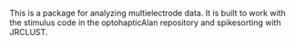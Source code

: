 This is a package for analyzing multielectrode data. It is built to work with the stimulus code in the optohapticAlan repository and spikesorting with JRCLUST.
